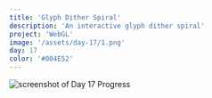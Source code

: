 ```yaml
---
title: 'Glyph Dither Spiral'
description: 'An interactive glyph dither spiral'
project: 'WebGL'
image: '/assets/day-17/1.png'
day: 17
color: '#004E52'
---
```

    
![screenshot of Day 17 Progress](/assets/day-17/1.png)
